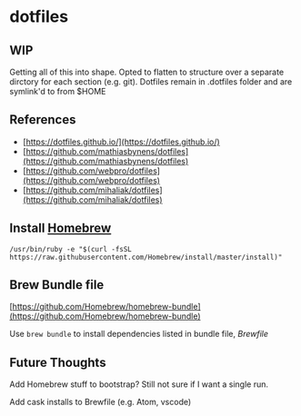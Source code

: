 # dotfiles

## WIP

Getting all of this into shape. Opted to flatten to structure over a separate dirctory for each section (e.g. git). Dotfiles remain in .dotfiles folder and are symlink'd to from $HOME

## References

* [https://dotfiles.github.io/](https://dotfiles.github.io/)
* [https://github.com/mathiasbynens/dotfiles](https://github.com/mathiasbynens/dotfiles)
* [https://github.com/webpro/dotfiles](https://github.com/webpro/dotfiles)
* [https://github.com/mihaliak/dotfiles](https://github.com/mihaliak/dotfiles)

## Install [Homebrew](https://brew.sh)

`/usr/bin/ruby -e "$(curl -fsSL https://raw.githubusercontent.com/Homebrew/install/master/install)"`

## Brew Bundle file

[https://github.com/Homebrew/homebrew-bundle](https://github.com/Homebrew/homebrew-bundle)

Use `brew bundle` to install dependencies listed in bundle file, *Brewfile*

## Future Thoughts

Add Homebrew stuff to bootstrap? Still not sure if I want a single run.

Add cask installs to Brewfile (e.g. Atom, vscode)
